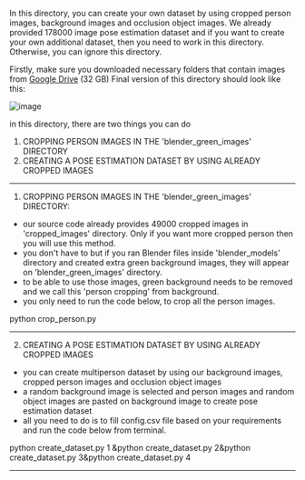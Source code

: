 In this directory, you can create your own dataset by using cropped person images, background images and occlusion object images. We already provided 178000 image pose estimation dataset and if you want to create your own additional dataset, then you need to work in this directory. Otherwise, you can ignore this directory.

Firstly, make sure you downloaded necessary folders that contain images from [Google Drive](https://drive.google.com/drive/folders/1-6mHbNkTYFlfO-tPvLpbzHeBBge0YMfK?usp=sharing) (32 GB) Final version of this directory should look like this:

![image](https://user-images.githubusercontent.com/63475020/163531742-c88f7f4e-ad1d-437b-b0f7-39e930c63dfc.png)

in this directory, there are two things you can do

1. CROPPING PERSON IMAGES IN THE 'blender_green_images' DIRECTORY
2. CREATING A POSE ESTIMATION DATASET BY USING ALREADY CROPPED IMAGES

-------------------------------------------------------------------------
1. CROPPING PERSON IMAGES IN THE 'blender_green_images' DIRECTORY:
-	our source code already provides 49000 cropped images in 'cropped_images' directory. Only if you want more cropped person then you will use this method.
-	you don't have to but if you ran Blender files inside 'blender_models' directory and created extra green background images, they will appear on 'blender_green_images' directory.
-	to be able to use those images, green background needs to be removed and we call this 'person cropping' from background.
-	you only need to run the code below, to crop all the person images.

python crop_person.py

-----------------------------------------------------------------------
2. CREATING A POSE ESTIMATION DATASET BY USING ALREADY CROPPED IMAGES
-	you can create multiperson dataset by using our background images, cropped person images and occlusion object images
-	a random background image is selected and person images and random object images are pasted on background image to create pose estimation dataset
-	all you need to do is to fill config.csv file based on your requirements and run the code below from terminal.

python create_dataset.py 1 &python create_dataset.py 2&python create_dataset.py 3&python create_dataset.py 4

-----------------------------------------------------------------------
